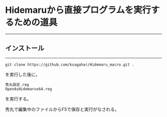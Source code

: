 # Hidemaruから直接プログラムを実行するための道具
---
## インストール
---
```
git clone https://github.com/ksugahar/Hidemaru_macro.git .
```
を実行した後に，

```
秀丸設定.reg
OpenAsHidemarux64.reg
```
を実行する。


秀丸で編集中のファイルからF5で保存と実行がなされる。
